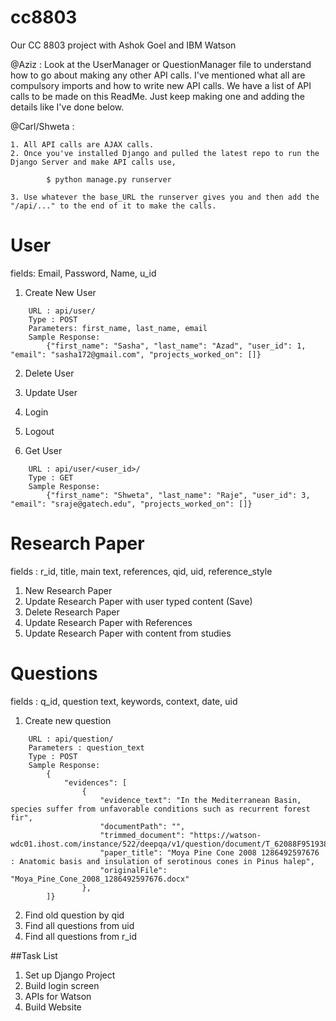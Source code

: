cc8803
======

Our CC 8803 project with Ashok Goel and IBM Watson

@Aziz : Look at the UserManager or QuestionManager file to understand how to go about making any other API calls. I've mentioned what all are compulsory imports and how to write new API calls. We have a list of API calls to be made on this ReadMe. Just keep making one and adding the details like I've done below. 

@Carl/Shweta : 

	1. All API calls are AJAX calls. 
	2. Once you've installed Django and pulled the latest repo to run the Django Server and make API calls use, 
```
		$ python manage.py runserver  
```
	3. Use whatever the base_URL the runserver gives you and then add the "/api/..." to the end of it to make the calls. 



User 
======
fields: Email, Password, Name, u_id

1. Create New User

```
	URL : api/user/ 
	Type : POST
	Parameters: first_name, last_name, email 
	Sample Response: 
		{"first_name": "Sasha", "last_name": "Azad", "user_id": 1, "email": "sasha172@gmail.com", "projects_worked_on": []}
```

2. Delete User

3. Update User

4. Login

5. Logout

6. Get User

```
	URL : api/user/<user_id>/
	Type : GET
	Sample Response: 
		{"first_name": "Shweta", "last_name": "Raje", "user_id": 3, "email": "sraje@gatech.edu", "projects_worked_on": []}
```


Research Paper 
======
fields : r_id, title, main text, references, qid, uid, reference_style

1. New Research Paper 
2. Update Research Paper with user typed content (Save) 
3. Delete Research Paper 
4. Update Research Paper with References 
5. Update Research Paper with content from studies


Questions
======
fields : q_id, question text, keywords, context, date, uid 

1. Create new question 

```
	URL : api/question/
	Parameters : question_text
	Type : POST
	Sample Response: 
		{
			"evidences": [
				{
					"evidence_text": "In the Mediterranean Basin, species suffer from unfavorable conditions such as recurrent forest fir", 
					"documentPath": "", 
					"trimmed_document": "https://watson-wdc01.ihost.com/instance/522/deepqa/v1/question/document/T_62088F95193880395F6AC70EBBB72B20/0/-1", 
					"paper_title": "Moya Pine Cone 2008 1286492597676 : Anatomic basis and insulation of serotinous cones in Pinus halep", 
					"originalFile": "Moya_Pine_Cone_2008_1286492597676.docx"
				},
		]}
```

2. Find old question by qid 
3. Find all questions from uid
4. Find all questions from r_id 


##Task List

1. Set up Django Project
2. Build login screen
3. APIs for Watson
4. Build Website 
